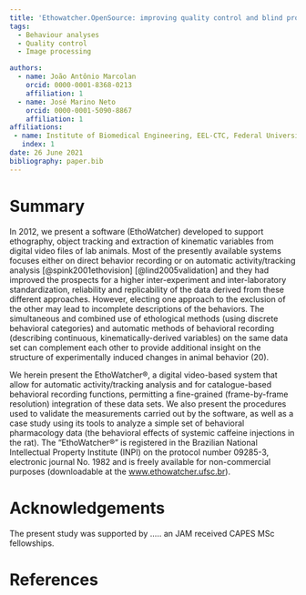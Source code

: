 ```yaml
---
title: 'Ethowatcher.OpenSource: improving quality control and blind procedures during categorical and morphologic/kinematic extraction of behavioral data in laboratory animals.'
tags:
  - Behaviour analyses
  - Quality control
  - Image processing

authors:
  - name: João Antônio Marcolan
    orcid: 0000-0001-8368-0213
    affiliation: 1
  - name: José Marino Neto
    orcid: 0000-0001-5090-8867
    affiliation: 1
affiliations:
 - name: Institute of Biomedical Engineering, EEL-CTC, Federal University of Santa Catarina, 88040-900 Florianópolis SC, Brazil 
   index: 1
date: 26 June 2021
bibliography: paper.bib
---
```


# Summary

In 2012, we present a software (EthoWatcher) developed to support ethography, object tracking and extraction of kinematic variables from digital video files of lab animals. Most of the presently available systems focuses either on direct behavior recording or on automatic activity/tracking analysis [@spink2001ethovision] [@lind2005validation] and they had improved the prospects for a higher inter-experiment and inter-laboratory standardization, reliability and replicability of the data derived from these different approaches. However, electing one approach to the exclusion of the other may lead to incomplete descriptions of the behaviors. The simultaneous and combined use of ethological methods (using discrete behavioral categories) and automatic methods of behavioral recording (describing continuous, kinematically-derived variables) on the same data set can complement each other to provide additional insight on the structure of experimentally induced changes in animal behavior (20). 

We herein present the EthoWatcher®, a digital video-based system that allow for automatic activity/tracking analysis and for catalogue-based behavioral recording functions, permitting a fine-grained (frame-by-frame resolution) integration of these data sets. We also present the procedures used to validate the measurements carried out by the software, as well as a case study using its tools to analyze a simple set of behavioral pharmacology data (the behavioral effects of systemic caffeine injections in the rat). The “EthoWatcher®” is registered in the Brazilian National Intellectual Property Institute (INPI) on the protocol number 09285-3, electronic journal No. 1982 and is freely available for non-commercial purposes (downloadable at the www.ethowatcher.ufsc.br).





# Acknowledgements


The present study was supported by ..... an JAM received CAPES MSc fellowships. 



# References